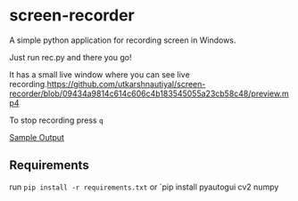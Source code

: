# screen-recorder
A simple python application for recording screen in Windows.

Just run rec.py and there you go!

It has a small live window where you can see live recording.https://github.com/utkarshnautiyal/screen-recorder/blob/09434a9814c614c606c4b183545055a23cb58c48/preview.mp4

To stop recording press `q`

[Sample Output](https://github.com/utkarshnautiyal/screen-recorder/blob/09434a9814c614c606c4b183545055a23cb58c48/preview.mp4?raw=true)





## Requirements 

run `pip install -r requirements.txt` or `pip install pyautogui cv2 numpy 
